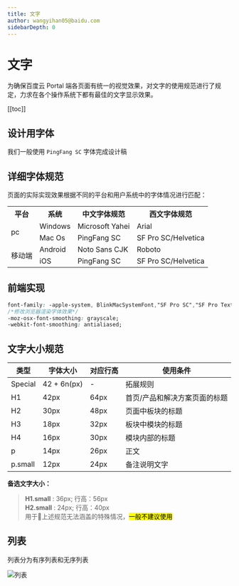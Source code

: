 ```yaml
---
title: 文字
author: wangyihan05@baidu.com
sidebarDepth: 0
---
```


# 文字

为确保百度云 Portal 端各页面有统一的视觉效果，对文字的使用规范进行了规定，力求在各个操作系统下都有最佳的文字显示效果。

[[toc]]

## 设计用字体

我们一般使用 `PingFang SC` 字体完成设计稿

## 详细字体规范


页面的实际实现效果根据不同的平台和用户系统中的字体情况进行匹配：


<table>
    <tr>
        <th>平台</th> 
        <th>系统</th> 
        <th>中文字体规范</th> 
        <th>西文字体规范</th> 
   </tr>
    <tr>
        <td rowspan="2">pc</td>    
        <td >Windows</td>  
        <td >Microsoft Yahei</td> 
        <td >Arial</td> 
    </tr>
    <tr>
        <td >Mac Os</td> 
        <td >PingFang SC</td> 
        <td >SF Pro SC/Helvetica</td>  
    </tr>
       <tr>
        <td rowspan="2">移动端</td>    
        <td >Android</td>  
        <td >Noto Sans CJK</td> 
        <td >Roboto</td> 
    </tr>
    <tr>
        <td >iOS</td> 
        <td >PingFang SC</td> 
        <td >SF Pro SC/Helvetica</td>  
    </tr>
</table>



## 前端实现



``` css
font-family: -apple-system, BlinkMacSystemFont,"SF Pro SC","SF Pro Text","Helvetica Neue",  Helvetica, "PingFang SC", Roboto, 'Arial','microsoft yahei ui',"Microsoft YaHei",SimSun, sans-serif;
/*修改浏览器渲染字体效果*/ 
-moz-osx-font-smoothing: grayscale;  
-webkit-font-smoothing: antialiased; 
``` 

## 文字大小规范

| 类型    | 字体大小  | 对应行高 |使用条件 |
| -------------|------------ | -----|-----|
| Special      | 42 + 6n(px)   | -      |拓展规则 |
| H1           | 42px       | 64px |首页/产品和解决方案页面的标题 |
| H2           | 30px       | 48px |页面中板块的标题 |
| H3           | 18px       | 32px |板块中模块的标题 |
| H4           | 16px       | 30px |模块内部的标题 |
| p            | 14px       | 26px |正文 |
| p.small      | 12px       | 24px |备注说明文字 |

**备选文字大小：**

>**H1.small** : 36px; 行高：56px<br>
**H2.small** : 24px; 行高：40px<br>
用于上述规范无法涵盖的特殊情况，<mark>一般不建议使用</mark>

## 列表

列表分为有序列表和无序列表

![列表](http://baiduyun-guideline.bj.bcebos.com/portal%2Fstyle%2Ffont%2Ful)